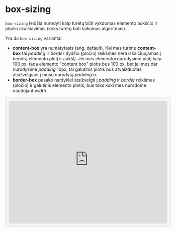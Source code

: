# box-sizing

`box-sizing` leidžia nurodyti kaip turėtų būti vykdomas elemento aukščio ir pločio skaičiavimas (koks turėtų būti taikomas algoritmas).

Yra du `box-sizing` variantai:

* **content-box** yra numatytasis (ang. default). Kai mes turime **content-box** tai *padding* ir *border* dydžio (pločio) reikšmės nėra iskaičiuojamas į bendrą elemento plotį ir aukštį. Jei mes elementui nurodysime plotį kaip 100 px, tada elemento "content box" plotis bus 100 px, bet jei mes dar nurodysime *padding* 10px, tai galutinis plotis bus atvaizduotas atsižvelgiant į mūsų nurodytą *padding'a*.
* **border-box** pasako naršyklei atsižvelgti į *padding* ir *border* reikšmes (pločio) ir galutinis elemento plotis, bus toks koki mes nurodome naudojant *width*

<style>
    .interactive {
        background-color: #f4f4f4;
        border: 1px solid #d5d5d5;
        color: #1b1b1b;
        padding: 10px;
        width: 100%;
    }
</style>


<iframe class="interactive" height="390" src="https://interactive-examples.mdn.mozilla.net/pages/css/box-sizing.html" title="MDN Web Docs Interactive Example" loading="lazy">
</iframe>